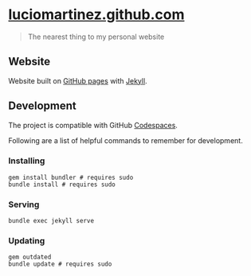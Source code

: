 [luciomartinez.github.com](https://luciomartinez.github.io)
=

> The nearest thing to my personal website

## Website

Website built on [GitHub pages](https://pages.github.com/) with [Jekyll](http://jekyllrb.com/).

## Development

The project is compatible with GitHub [Codespaces](https://docs.github.com/en/github/developing-online-with-codespaces).

Following are a list of helpful commands to remember for development.

### Installing

    gem install bundler # requires sudo
    bundle install # requires sudo

### Serving

    bundle exec jekyll serve

### Updating

    gem outdated
    bundle update # requires sudo
